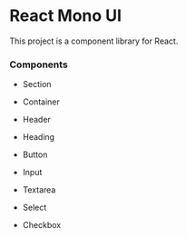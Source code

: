 # React Mono UI

This project is a component library for React.

### Components

- Section
- Container

- Header

- Heading
- Button
- Input
- Textarea
- Select
- Checkbox
